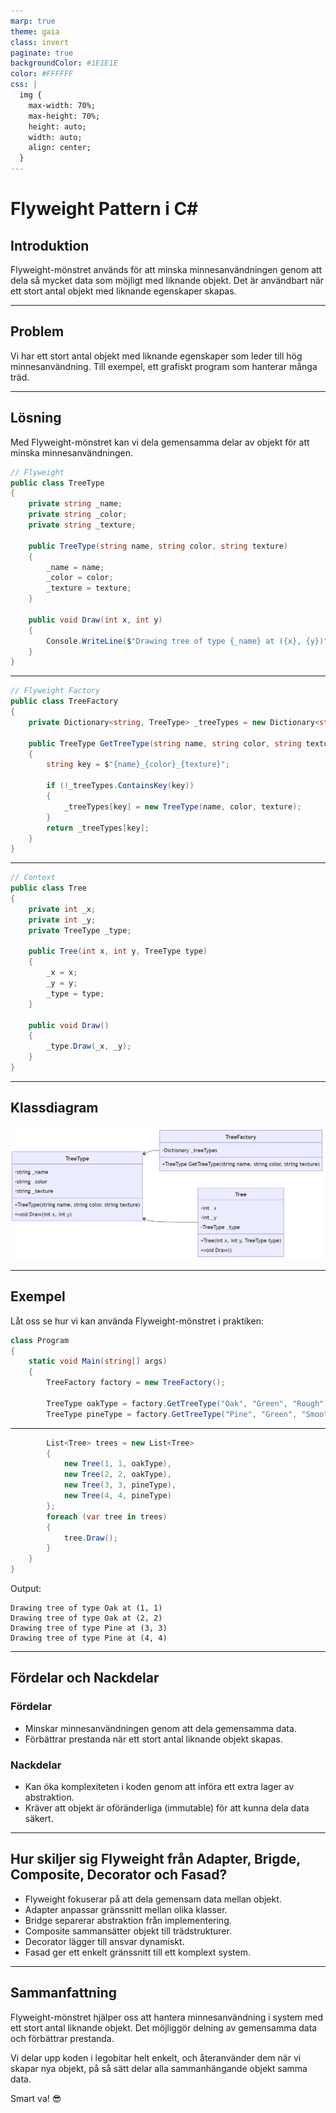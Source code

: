 ```yaml
---
marp: true
theme: gaia
class: invert
paginate: true
backgroundColor: #1E1E1E
color: #FFFFFF
css: |
  img {
    max-width: 70%;
    max-height: 70%;
    height: auto;
    width: auto;
    align: center;
  }
---
```


# Flyweight Pattern i C#

## Introduktion

Flyweight-mönstret används för att minska minnesanvändningen genom att dela så mycket data som möjligt med liknande objekt. Det är användbart när ett stort antal objekt med liknande egenskaper skapas.

---

## Problem

Vi har ett stort antal objekt med liknande egenskaper som leder till hög minnesanvändning. Till exempel, ett grafiskt program som hanterar många träd.

---

## Lösning

Med Flyweight-mönstret kan vi dela gemensamma delar av objekt för att minska minnesanvändningen.

```csharp
// Flyweight
public class TreeType
{
    private string _name;
    private string _color;
    private string _texture;

    public TreeType(string name, string color, string texture)
    {
        _name = name;
        _color = color;
        _texture = texture;
    }

    public void Draw(int x, int y)
    {
        Console.WriteLine($"Drawing tree of type {_name} at ({x}, {y})");
    }
}
```

---

```csharp
// Flyweight Factory
public class TreeFactory
{
    private Dictionary<string, TreeType> _treeTypes = new Dictionary<string, TreeType>();

    public TreeType GetTreeType(string name, string color, string texture)
    {
        string key = $"{name}_{color}_{texture}";

        if (!_treeTypes.ContainsKey(key))
        {
            _treeTypes[key] = new TreeType(name, color, texture);
        }
        return _treeTypes[key];
    }
}
```

---

```csharp
// Context
public class Tree
{
    private int _x;
    private int _y;
    private TreeType _type;

    public Tree(int x, int y, TreeType type)
    {
        _x = x;
        _y = y;
        _type = type;
    }

    public void Draw()
    {
        _type.Draw(_x, _y);
    }
}
```

---

## Klassdiagram

![Flyweight Pattern](images/06_flyweight.png)

---

## Exempel

Låt oss se hur vi kan använda Flyweight-mönstret i praktiken:

```csharp
class Program
{
    static void Main(string[] args)
    {
        TreeFactory factory = new TreeFactory();

        TreeType oakType = factory.GetTreeType("Oak", "Green", "Rough");
        TreeType pineType = factory.GetTreeType("Pine", "Green", "Smooth");

```

---

```csharp
        List<Tree> trees = new List<Tree>
        {
            new Tree(1, 1, oakType),
            new Tree(2, 2, oakType),
            new Tree(3, 3, pineType),
            new Tree(4, 4, pineType)
        };
        foreach (var tree in trees)
        {
            tree.Draw();
        }
    }
}
```

Output:

```
Drawing tree of type Oak at (1, 1)
Drawing tree of type Oak at (2, 2)
Drawing tree of type Pine at (3, 3)
Drawing tree of type Pine at (4, 4)
```

---

## Fördelar och Nackdelar

### Fördelar

- Minskar minnesanvändningen genom att dela gemensamma data.
- Förbättrar prestanda när ett stort antal liknande objekt skapas.

### Nackdelar

- Kan öka komplexiteten i koden genom att införa ett extra lager av abstraktion.
- Kräver att objekt är oföränderliga (immutable) för att kunna dela data säkert.

---

## Hur skiljer sig Flyweight från Adapter, Brigde, Composite, Decorator och Fasad?

- Flyweight fokuserar på att dela gemensam data mellan objekt.
- Adapter anpassar gränssnitt mellan olika klasser.
- Bridge separerar abstraktion från implementering.
- Composite sammansätter objekt till trädstrukturer.
- Decorator lägger till ansvar dynamiskt.
- Fasad ger ett enkelt gränssnitt till ett komplext system.

---

## Sammanfattning

Flyweight-mönstret hjälper oss att hantera minnesanvändning i system med ett stort antal liknande objekt. Det möjliggör delning av gemensamma data och förbättrar prestanda.

Vi delar upp koden i legobitar helt enkelt, och återanvänder dem när vi skapar nya objekt, på så sätt delar alla sammanhängande objekt samma data.

Smart va! 😎
